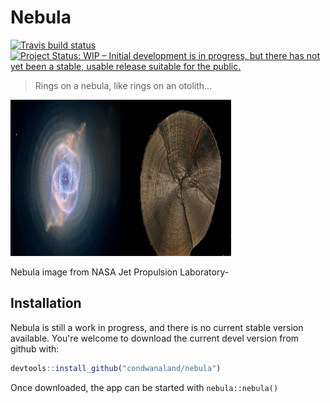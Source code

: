 
<!-- README.md is generated from README.Rmd. Please edit that file -->
Nebula
======

<!-- badges: start -->
[![Travis build status](https://travis-ci.org/condwanaland/nebula.svg?branch=master)](https://travis-ci.org/condwanaland/nebula) [![Project Status: WIP – Initial development is in progress, but there has not yet been a stable, usable release suitable for the public.](https://www.repostatus.org/badges/latest/wip.svg)](https://www.repostatus.org/#wip) <!-- badges: end -->

> Rings on a nebula, like rings on an otolith...

<img src="man/figures/nebula.png" alt="Nebula image from NASA Jet Propulsion Laboratory-https://www.jpl.nasa.gov/spaceimages/details.php?id=PIA16009&amp;fbclid=IwAR2yfUVgfTlb-MviSoTz8AGCXzXoT4CF7EabSdVtq1hjMJF9c2NmtA62mTg" width="35%" height="250" /><img src="man/figures/whitebait-otolith-dark-small.png" alt="Nebula image from NASA Jet Propulsion Laboratory-https://www.jpl.nasa.gov/spaceimages/details.php?id=PIA16009&amp;fbclid=IwAR2yfUVgfTlb-MviSoTz8AGCXzXoT4CF7EabSdVtq1hjMJF9c2NmtA62mTg" width="35%" height="250" />
<p class="caption">
Nebula image from NASA Jet Propulsion Laboratory-<https://www.jpl.nasa.gov/spaceimages/details.php?id=PIA16009&fbclid=IwAR2yfUVgfTlb-MviSoTz8AGCXzXoT4CF7EabSdVtq1hjMJF9c2NmtA62mTg>
</p>

Installation
------------

Nebula is still a work in progress, and there is no current stable version available. You're welcome to download the current devel version from github with:

``` r
devtools::install_github("condwanaland/nebula")
```

Once downloaded, the app can be started with `nebula::nebula()`
